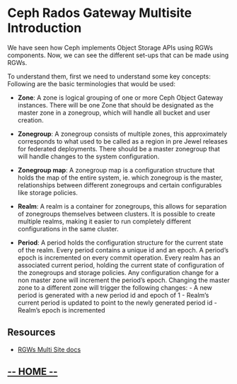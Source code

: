 # Ceph Rados Gateway Multisite Introduction

We have seen how Ceph implements Object Storage APIs using RGWs components.
Now, we can see the different set-ups that can be made using RGWs.

To understand them, first we need to understand some key concepts:
 Following are the basic terminologies that would be used:

* **Zone**: A zone is logical grouping of one or more Ceph Object Gateway instances. There will be one Zone that should be designated as the master zone in a zonegroup, which will handle all bucket and user creation.

* **Zonegroup**: A zonegroup consists of multiple zones, this approximately corresponds to what used to be called as a region in pre Jewel releases for federated deployments. There should be a master zonegroup that will handle changes to the system configuration.

* **Zonegroup map**: A zonegroup map is a configuration structure that holds the map of the entire system, ie. which zonegroup is the master, relationships between different zonegroups and certain configurables like storage policies.

* **Realm**: A realm is a container for zonegroups, this allows for separation of zonegroups themselves between clusters. It is possible to create multiple realms, making it easier to run completely different configurations in the same cluster.

* **Period**: A period holds the configuration structure for the current state of the realm. Every period contains a unique id and an epoch. A period’s epoch is incremented on every commit operation. Every realm has an associated current period, holding the current state of configuration of the zonegroups and storage policies. Any configuration change for a non master zone will increment the period’s epoch. 
Changing the master zone to a different zone will trigger the following changes: - A new period is generated with a new period id and epoch of 1 - Realm’s current period is updated to point to the newly generated period id - Realm’s epoch is incremented



## Resources

* [RGWs Multi Site docs](http://docs.ceph.com/docs/master/radosgw/multisite/)

## [**-- HOME --**](https://redhatsummitlabs.gitlab.io/red-hat-ceph-storage-building-an-object-storage-active-active-multisite-solution/#/)